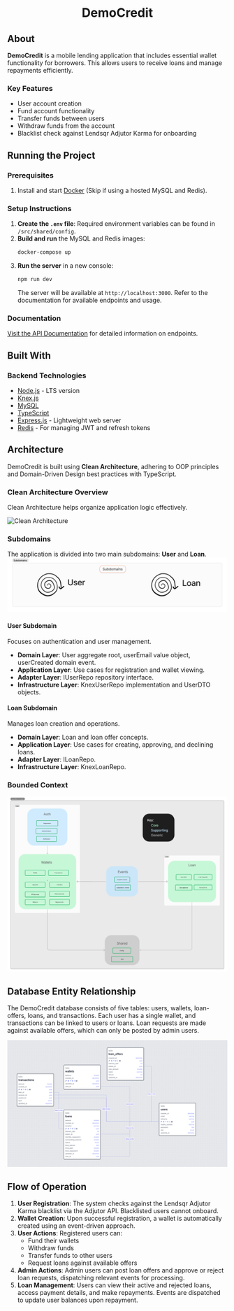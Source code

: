 
<h1 align="center">DemoCredit</h1>

## About

**DemoCredit** is a mobile lending application that includes essential wallet functionality for borrowers. This allows users to receive loans and manage repayments efficiently. 

### Key Features
- User account creation
- Fund account functionality
- Transfer funds between users
- Withdraw funds from the account
- Blacklist check against Lendsqr Adjutor Karma for onboarding

## Running the Project

### Prerequisites
1. Install and start [Docker](https://docs.docker.com/compose/gettingstarted/) (Skip if using a hosted MySQL and Redis).
  
### Setup Instructions
1. **Create the `.env` file**: Required environment variables can be found in `/src/shared/config`.
2. **Build and run** the MySQL and Redis images:
   ```bash
   docker-compose up
   ```
3. **Run the server** in a new console:
   ```bash
   npm run dev
   ```
   The server will be available at `http://localhost:3000`. Refer to the documentation for available endpoints and usage.

### Documentation
[Visit the API Documentation](https://documenter.getpostman.com/view/24186009/2sAXxWZoxP) for detailed information on endpoints.

## Built With

### Backend Technologies
- [Node.js](https://nodejs.org/) - LTS version
- [Knex.js](http://knexjs.org/)
- [MySQL](https://www.mysql.com/)
- [TypeScript](https://www.typescriptlang.org/)
- [Express.js](https://expressjs.com/) - Lightweight web server
- [Redis](https://redis.io/) - For managing JWT and refresh tokens

## Architecture

DemoCredit is built using **Clean Architecture**, adhering to OOP principles and Domain-Driven Design best practices with TypeScript.

### Clean Architecture Overview
Clean Architecture helps organize application logic effectively.

![Clean Architecture](https://user-images.githubusercontent.com/6892666/66703014-dc540e80-ecdb-11e9-81ac-9cc24e28f8c3.png)

### Subdomains
The application is divided into two main subdomains: **User** and **Loan**.
<img width="855" alt="Frame 3 (1)" src="/diagrams/subdomains.jpg">

#### User Subdomain
Focuses on authentication and user management.
- **Domain Layer**: User aggregate root, userEmail value object, userCreated domain event.
- **Application Layer**: Use cases for registration and wallet viewing.
- **Adapter Layer**: IUserRepo repository interface.
- **Infrastructure Layer**: KnexUserRepo implementation and UserDTO objects.

#### Loan Subdomain
Manages loan creation and operations.
- **Domain Layer**: Loan and loan offer concepts.
- **Application Layer**: Use cases for creating, approving, and declining loans.
- **Adapter Layer**: ILoanRepo.
- **Infrastructure Layer**: KnexLoanRepo.

### Bounded Context
![Bounded Context Overview](./diagrams/bounded-context.jpg)

## Database Entity Relationship
The DemoCredit database consists of five tables: users, wallets, loan-offers, loans, and transactions. Each user has a single wallet, and transactions can be linked to users or loans. Loan requests are made against available offers, which can only be posted by admin users.

![ER Diagram](./diagrams/erdiagram.png)

## Flow of Operation
1. **User Registration**: The system checks against the Lendsqr Adjutor Karma blacklist via the Adjutor API. Blacklisted users cannot onboard.
2. **Wallet Creation**: Upon successful registration, a wallet is automatically created using an event-driven approach.
3. **User Actions**: Registered users can:
   - Fund their wallets
   - Withdraw funds
   - Transfer funds to other users
   - Request loans against available offers
4. **Admin Actions**: Admin users can post loan offers and approve or reject loan requests, dispatching relevant events for processing.
5. **Loan Management**: Users can view their active and rejected loans, access payment details, and make repayments. Events are dispatched to update user balances upon repayment.

